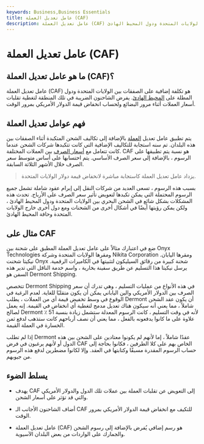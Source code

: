 ```yaml
---
keywords: Business,Business Essentials
title: عامل تعديل العملة (CAF)
description: عامل تعديل العملة (CAF) هو نوع من الرسوم المطبقة على تكاليف الشحن من قبل شركات النقل في الصفقات بين الولايات المتحدة ودول المحيط الهادئ.
---
```


# عامل تعديل العملة (CAF)
## ما هو عامل تعديل العملة (CAF)؟

عامل تعديل العملة (CAF) هو تكلفة إضافية على الصفقات بين الولايات المتحدة ودول المطلة على [المحيط الهادئ](/pacific-rim). يفرض الشاحنون الضريبة في تلك المنطقة لتغطية تقلبات أسعار العملات أثناء مرور البضائع ولحساب انخفاض قيمة الدولار الأمريكي بمرور الوقت.

## فهم عوامل تعديل العملة

يتم تطبيق عامل تعديل [العملة](/currency) بالإضافة إلى تكاليف الشحن المتكبدة أثناء الصفقات بين هذه البلدان. تم سنه استجابة للتكاليف الإضافية التي كانت تتكبدها شركات الشحن عندما كانت تتعامل مع [أسعار الصرف](/historical-currency-exchange-rates) بين العملات المختلفة. CAF هو نسبة يتم تطبيقها على الرسوم ، بالإضافة إلى سعر الصرف الأساسي. يتم احتسابها على أساس متوسط سعر الصرف خلال الأشهر الثلاثة السابقة.

> يزداد عامل تعديل العملة كاستجابة مباشرة لانخفاض قيمة دولار الولايات المتحدة.

>

بسبب هذه الرسوم ، تسعى العديد من شركات النقل إلى إبرام عقود شاملة تشمل جميع الرسوم المحتملة التي يمكن تكبدها لتعويض تأثير سعر الصرف على الأرباح. تحدث هذه المشكلات بشكل شائع في الشحن البحري بين الولايات المتحدة ودول المحيط الهادئ ، ولكن يمكن رؤيتها أيضًا في أشكال أخرى من الشحنات ومع دول أخرى خارج الولايات المتحدة وحافة المحيط الهادئ.

## مثال على CAF

ضع في اعتبارك مثالاً على عامل تعديل العملة المطبق على شحنة بين Onyx Technologies ومقرها الولايات المتحدة وشركة Nikita Corporation ومقرها اليابان. نيكيتا شحنت Onyx شحنة كبيرة من رقائق السيليكون لتثبيتها في الكاميرات الرقمية. يرسل نيكيتا هذا التسليم عن طريق سفينة بخارية ، واسم خدمة الناقل التي تدير هذه السفن هو Dermont Shipping.

تتخصص Dermont Shipping في هذه الأنواع من عمليات التسليم ، وهي تدرك أن سعر الصرف بين الدولار الأمريكي والين الياباني يمكن أن يكون متقلبًا للغاية. لعدم الرغبة في الوقوع في وسط تخفيض قيمة أي من العملات ، يطلب Dermont أن يكون عقد الشحن شاملاً ، مما يعني أنه سيكون هناك تعديل مدمج لتغطية أي انخفاض في القيمة. إنه يعمل لصالح Dermont لأنه في وقت التسليم ، كانت الرسوم المعدلة ستشمل زيادة بنسبة 51 ٪ علاوة على ما كانوا يدفعونه بالفعل ، مما يعني أن نصف أرباحهم كانت ستذهب لدفع ثمن الخسارة في العملة القيمة.

إذا لم تطلب Dermont عقدًا شاملاً ، إما لأنهم لم يكونوا معتادين على الشحن بين هذه الدول أو لأنهم يرغبون في فرض CAF الخاص بهم على كلا الطرفين ، فكانوا بحاجة إلى حساب الرسوم المقدرة مسبقًا وكتابتها في العقد. وإلا لكانوا مضطرين لدفع هذه الرسوم من جيوبهم.

## يسلط الضوء

- يهدف CAF إلى التعويض عن تقلبات العملة بين عملات تلك الدول والدولار الأمريكي والتي قد تؤثر على أسعار الشحن.

- أضاف الشاحنون الأجانب الـ CAF للتكيف مع انخفاض قيمة الدولار الأمريكي بمرور الوقت.

- عامل تعديل العملة (CAF) هو رسم إضافي يُفرض بالإضافة إلى رسوم الشحن والجمارك على الواردات من بعض البلدان الآسيوية.

